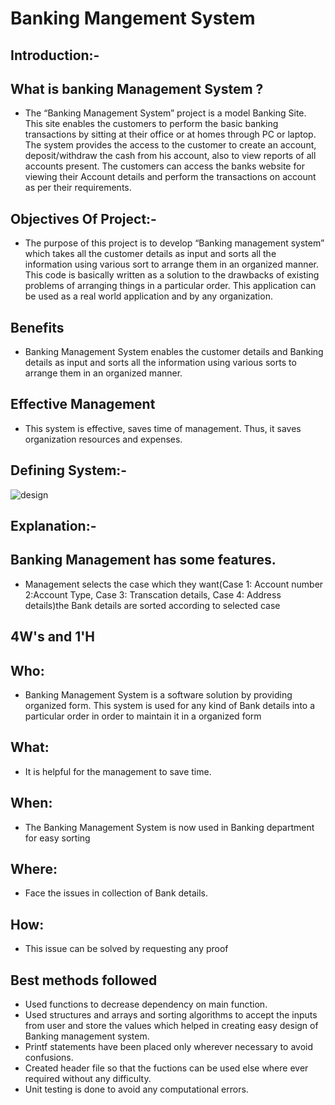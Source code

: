 # Banking Mangement System

## Introduction:-

## What is banking Management System ?

* The “Banking Management System” project is a model Banking Site. This site enables the customers to perform the basic banking transactions by sitting at their office or at homes through PC or laptop. The system provides the access to the customer to create an account, deposit/withdraw the cash from his account, also to view reports of all accounts present. The customers can access the banks website for viewing their Account details and perform the transactions on account as per their requirements.

## Objectives Of Project:-

* The purpose of this project is to develop “Banking management system” which takes all the customer details as input and sorts all the information using various sort to arrange them in an organized manner. This code is basically written as a solution to the drawbacks of existing problems of arranging things in a particular order. This application can be used as a real world application and by any organization.

## Benefits

* Banking Management System enables the customer details and Banking details as input and sorts all the information using various sorts to arrange them in an organized manner.

## Effective Management

* This system is effective, saves time of management. Thus, it saves organization resources and expenses.

## Defining System:-
![design](https://user-images.githubusercontent.com/62882163/156324759-9740e16f-398f-487d-ae47-4a90e137cff9.png)


## Explanation:-
## Banking Management has some features.

* Management selects the case which they want(Case 1: Account number 2:Account Type, Case 3: Transcation details, Case 4: Address details)the Bank details are sorted according to selected case


## 4W's and 1'H

## Who:
 * Banking Management System is a software solution by providing organized form. This system is used for any kind of Bank details into a particular order in order to maintain it in a organized form 
## What:
 * It is helpful for the management to save time.
## When:
 * The Banking Management System is now used in Banking department for easy sorting 
## Where:
* Face the issues in collection of Bank details.
## How:
* This issue can be solved by requesting any proof 
     
## Best methods followed
 * Used functions to decrease dependency on main function.
 * Used structures and arrays and sorting algorithms to accept the inputs from user and store the values which helped in creating easy design of Banking management system.
 * Printf statements have been placed only wherever necessary to avoid confusions.
 * Created header file so that the fuctions can be used else where ever required without any difficulty.
 * Unit testing is done to avoid any computational errors.
